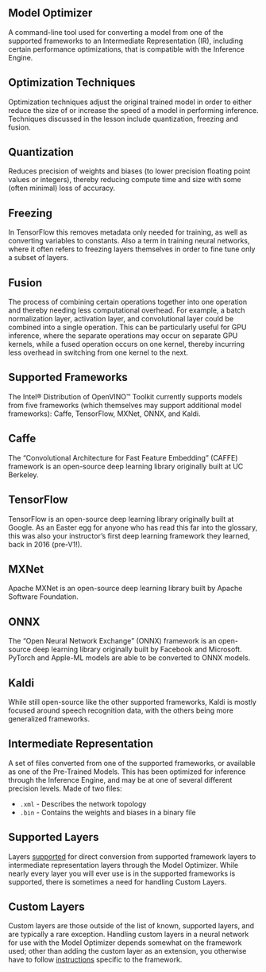 ## Model Optimizer
A command-line tool used for converting a model from one of the supported frameworks to an Intermediate Representation (IR), including certain performance optimizations, that is compatible with the Inference Engine.

## Optimization Techniques
Optimization techniques adjust the original trained model in order to either reduce the size of or increase the speed of a model in performing inference. Techniques discussed in the lesson include quantization, freezing and fusion.

## Quantization
Reduces precision of weights and biases (to lower precision floating point values or integers), thereby reducing compute time and size with some (often minimal) loss of accuracy.

## Freezing
In TensorFlow this removes metadata only needed for training, as well as converting variables to constants. Also a term in training neural networks, where it often refers to freezing layers themselves in order to fine tune only a subset of layers.

## Fusion
The process of combining certain operations together into one operation and thereby needing less computational overhead. For example, a batch normalization layer, activation layer, and convolutional layer could be combined into a single operation. This can be particularly useful for GPU inference, where the separate operations may occur on separate GPU kernels, while a fused operation occurs on one kernel, thereby incurring less overhead in switching from one kernel to the next.

## Supported Frameworks
The Intel® Distribution of OpenVINO™ Toolkit currently supports models from five frameworks (which themselves may support additional model frameworks): Caffe, TensorFlow, MXNet, ONNX, and Kaldi.

## Caffe
The “Convolutional Architecture for Fast Feature Embedding” (CAFFE) framework is an open-source deep learning library originally built at UC Berkeley.

## TensorFlow
TensorFlow is an open-source deep learning library originally built at Google. As an Easter egg for anyone who has read this far into the glossary, this was also your instructor’s first deep learning framework they learned, back in 2016 (pre-V1!).

## MXNet
Apache MXNet is an open-source deep learning library built by Apache Software Foundation.

## ONNX
The “Open Neural Network Exchange” (ONNX) framework is an open-source deep learning library originally built by Facebook and Microsoft. PyTorch and Apple-ML models are able to be converted to ONNX models.

## Kaldi
While still open-source like the other supported frameworks, Kaldi is mostly focused around speech recognition data, with the others being more generalized frameworks.

## Intermediate Representation
A set of files converted from one of the supported frameworks, or available as one of the Pre-Trained Models. This has been optimized for inference through the Inference Engine, and may be at one of several different precision levels. Made of two files:

- `.xml` - Describes the network topology
- `.bin` - Contains the weights and biases in a binary file

## Supported Layers
Layers [supported](https://docs.openvinotoolkit.org/2019_R3/_docs_MO_DG_prepare_model_Supported_Frameworks_Layers.html) for direct conversion from supported framework layers to intermediate representation layers through the Model Optimizer. While nearly every layer you will ever use is in the supported frameworks is supported, there is sometimes a need for handling Custom Layers.

## Custom Layers
Custom layers are those outside of the list of known, supported layers, and are typically a rare exception. Handling custom layers in a neural network for use with the Model Optimizer depends somewhat on the framework used; other than adding the custom layer as an extension, you otherwise have to follow [instructions](https://docs.openvinotoolkit.org/2019_R3/_docs_MO_DG_prepare_model_customize_model_optimizer_Customize_Model_Optimizer.html) specific to the framework.